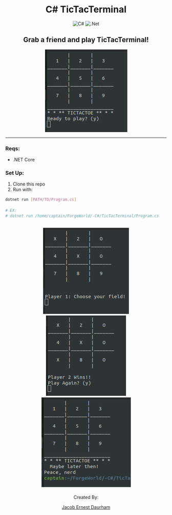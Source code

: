 <div align="center">

# C# TicTacTerminal
![C#](https://img.shields.io/badge/c%23-%23239120.svg?style=for-the-badge&logo=c-sharp&logoColor=white)
![.Net](https://img.shields.io/badge/.NET-5C2D91?style=for-the-badge&logo=.net&logoColor=white)


## Grab a friend and play TicTacTerminal!

![](/assets/Screenshot%20from%202023-01-13%2013-48-29.png)

---
</div>

### Reqs:
- .NET Core

### Set Up:

1. Clone this repo
2. Run with:
```sh
dotnet run [PATH/TO/Program.cs]

# EX: 
# dotnet run /home/captain/ForgeWorld/-C#/TicTacTerminal/Program.cs


```
<div align="center">

![](/assets/Screenshot%20from%202023-01-13%2013-48-49.png)
![](assets/Screenshot%20from%202023-01-13%2013-55-44.png)
![](/assets/Screenshot%20from%202023-01-13%2014-02-19.png)
---
  Created By:

  [Jacob Ernest Daurham](https://daurham.com)

</div>